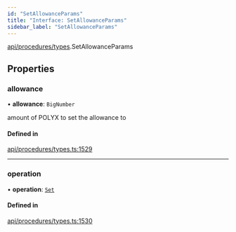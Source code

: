 ```yaml
---
id: "SetAllowanceParams"
title: "Interface: SetAllowanceParams"
sidebar_label: "SetAllowanceParams"
---
```


[api/procedures/types](../../../../../modules/API/Procedures/Types/Types.md).SetAllowanceParams

## Properties

### allowance

• **allowance**: `BigNumber`

amount of POLYX to set the allowance to

#### Defined in

[api/procedures/types.ts:1529](https://github.com/PolymeshAssociation/polymesh-sdk/blob/c8da9dfce/src/api/procedures/types.ts#L1529)

___

### operation

• **operation**: [`Set`](../../../../../enums/API/Procedures/Types/AllowanceOperation/AllowanceOperation.md#set)

#### Defined in

[api/procedures/types.ts:1530](https://github.com/PolymeshAssociation/polymesh-sdk/blob/c8da9dfce/src/api/procedures/types.ts#L1530)
